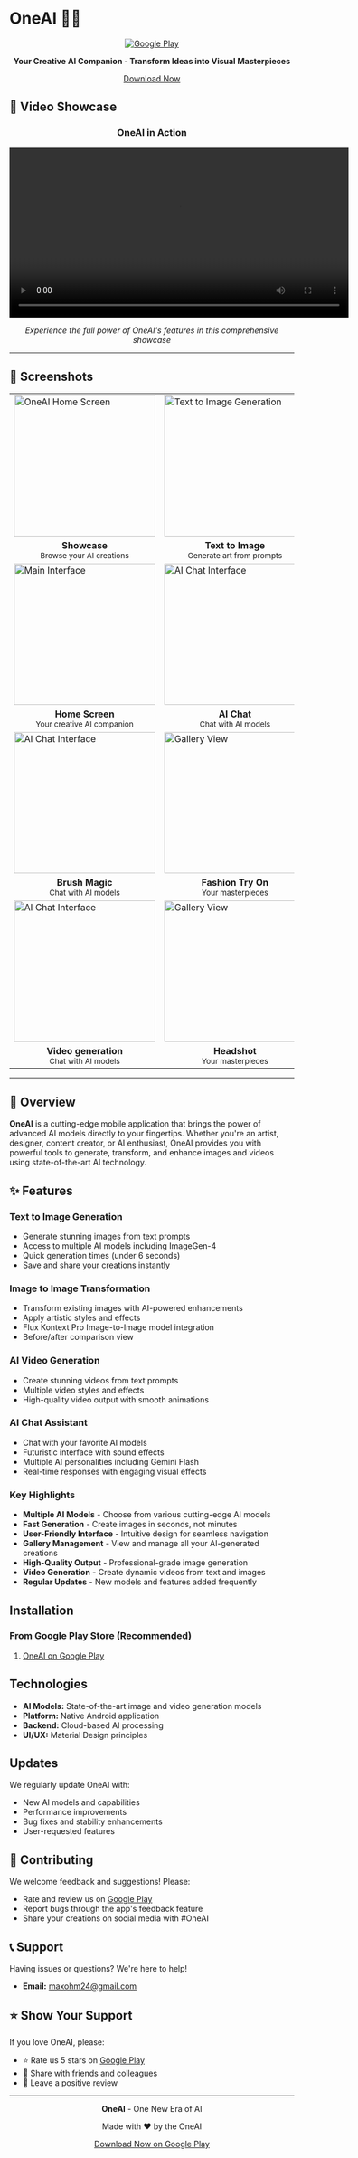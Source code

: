 # OneAI 🎨✨

<div align="center">
  

  
  [![Google Play](https://img.shields.io/badge/Google_Play-Download-green?style=for-the-badge&logo=google-play&logoColor=white)](https://play.google.com/store/apps/details?id=max.ohm.oneai)

  
  **Your Creative AI Companion - Transform Ideas into Visual Masterpieces**
  
  [Download Now](https://play.google.com/store/apps/details?id=max.ohm.oneai) 
  
</div>

## 🎥 Video Showcase

<div align="center">
  
### OneAI in Action

<video width="600" controls>
  <source src="https://github.com/maxohm1/OneAI-ScreenShot/raw/main/Oneai%20video%20showcase.mp4" type="video/mp4">
  <p>Your browser does not support the video tag. <a href="https://github.com/maxohm1/OneAI-ScreenShot/blob/main/Oneai%20video%20showcase.mp4">Click here to view the video</a></p>
</video>

*Experience the full power of OneAI's features in this comprehensive showcase*

</div>

---

## 📱 Screenshots

<div align="center">

<table>
  <tr>
    <td><img src="https://github.com/maxohm1/OneAI-ScreenShot/blob/main/oneai%20showcase.png" width="250" alt="OneAI Home Screen"></td>
    <td><img src="https://github.com/maxohm1/OneAI-ScreenShot/blob/main/realistic.png" width="250" alt="Text to Image Generation"></td>
    <td><img src="https://github.com/maxohm1/OneAI-ScreenShot/blob/main/tranform%20photo.png" width="250" alt="Image Transformation"></td>
  </tr>
  <tr>
    <td align="center"><b>Showcase</b><br><sub>Browse your AI creations</sub></td>
    <td align="center"><b>Text to Image</b><br><sub>Generate art from prompts</sub></td>
    <td align="center"><b>Image Transform</b><br><sub>AI-powered editing</sub></td>
  </tr>
  <tr>
    <td><img src="https://github.com/maxohm1/OneAI-ScreenShot/blob/main/app%20screen.png" width="250" alt="Main Interface"></td>
    <td><img src="https://raw.githubusercontent.com/maxohm1/OneAI-ScreenShot/main/ai_chat.jpg" width="250" alt="AI Chat Interface"></td>
    <td><img src="https://github.com/maxohm1/OneAI-ScreenShot/blob/main/sketch.png" width="250" alt="Gallery View"></td>
  </tr>
  <tr>
    <td align="center"><b>Home Screen</b><br><sub>Your creative AI companion</sub></td>
    <td align="center"><b>AI Chat</b><br><sub>Chat with AI models</sub></td>
    <td align="center"><b>Sketch to real image</b><br><sub>Your masterpieces</sub></td>
  </tr>
    <tr>
    <td><img src="https://github.com/maxohm1/OneAI-ScreenShot/blob/main/inpaint.png" width="250" alt="AI Chat Interface"></td>
    <td><img src="https://github.com/maxohm1/OneAI-ScreenShot/blob/main/try%20(1).png" width="250" alt="Gallery View"></td>
    <td><img src="https://github.com/maxohm1/OneAI-ScreenShot/blob/main/try(2).png" width="250" alt="Gallery View"></td>
  </tr>
  <tr>
    <td align="center"><b>Brush Magic</b><br><sub>Chat with AI models</sub></td>
    <td align="center"><b>Fashion Try On</b><br><sub>Your masterpieces</sub></td>
   <td align="center"><b>Fashion Try On</b><br><sub>Your masterpieces</sub></td>
  </tr>
    </tr>
    <tr>
    <td><img src="https://github.com/maxohm1/OneAI-ScreenShot/blob/main/video%20show.png" width="250" alt="AI Chat Interface"></td>
    <td><img src="https://github.com/maxohm1/OneAI-ScreenShot/blob/main/head.png" width="250" alt="Gallery View"></td>
    <td><img src="https://github.com/maxohm1/OneAI-ScreenShot/blob/main/ghibli.png" width="250" alt="Gallery View"></td>
  </tr>
  <tr>
    <td align="center"><b>Video generation</b><br><sub>Chat with AI models</sub></td>
    <td align="center"><b>Headshot</b><br><sub>Your masterpieces</sub></td>
   <td align="center"><b>Ghibli</b><br><sub>Your masterpieces</sub></td>
  </tr>
</table>

</div>

---

## 🌟 Overview

**OneAI** is a cutting-edge mobile application that brings the power of advanced AI models directly to your fingertips. Whether you're an artist, designer, content creator, or AI enthusiast, OneAI provides you with powerful tools to generate, transform, and enhance images and videos using state-of-the-art AI technology.

## ✨ Features

###  **Text to Image Generation**
- Generate stunning images from text prompts
- Access to multiple AI models including ImageGen-4
- Quick generation times (under 6 seconds)
- Save and share your creations instantly

###  **Image to Image Transformation**
- Transform existing images with AI-powered enhancements
- Apply artistic styles and effects
- Flux Kontext Pro Image-to-Image model integration
- Before/after comparison view

###  **AI Video Generation**
- Create stunning videos from text prompts
- Multiple video styles and effects
- High-quality video output with smooth animations

###  **AI Chat Assistant**
- Chat with your favorite AI models
- Futuristic interface with sound effects
- Multiple AI personalities including Gemini Flash
- Real-time responses with engaging visual effects

###  **Key Highlights**
-  **Multiple AI Models** - Choose from various cutting-edge AI models
-  **Fast Generation** - Create images in seconds, not minutes
-  **User-Friendly Interface** - Intuitive design for seamless navigation
-  **Gallery Management** - View and manage all your AI-generated creations
-  **High-Quality Output** - Professional-grade image generation
-  **Video Generation** - Create dynamic videos from text and images
-  **Regular Updates** - New models and features added frequently

##  Installation

### From Google Play Store (Recommended)
1. [OneAI on Google Play](https://play.google.com/store/apps/details?id=max.ohm.oneai)


##  Technologies

- **AI Models:** State-of-the-art image and video generation models
- **Platform:** Native Android application
- **Backend:** Cloud-based AI processing
- **UI/UX:** Material Design principles


##  Updates

We regularly update OneAI with:
- New AI models and capabilities
- Performance improvements
- Bug fixes and stability enhancements
- User-requested features

## 🤝 Contributing

We welcome feedback and suggestions! Please:
- Rate and review us on [Google Play](https://play.google.com/store/apps/details?id=max.ohm.oneai)
- Report bugs through the app's feedback feature
- Share your creations on social media with #OneAI

## 📞 Support

Having issues or questions? We're here to help!
- **Email:** maxohm24@gmail.com



## ⭐ Show Your Support

If you love OneAI, please:
- ⭐ Rate us 5 stars on [Google Play](https://play.google.com/store/apps/details?id=max.ohm.oneai)
- 📣 Share with friends and colleagues
- 💬 Leave a positive review

---

<div align="center">
  
  **OneAI** - One New Era of AI
  
  Made with ❤️ by the OneAI
  
  [Download Now on Google Play](https://play.google.com/store/apps/details?id=max.ohm.oneai)
  
</div>
